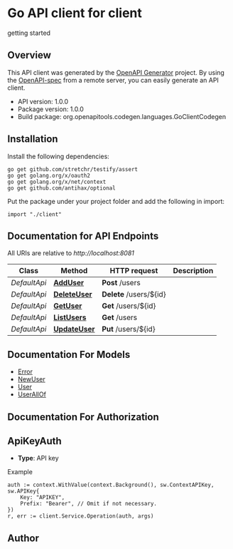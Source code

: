 # Go API client for client

getting started

## Overview
This API client was generated by the [OpenAPI Generator](https://openapi-generator.tech) project.  By using the [OpenAPI-spec](https://www.openapis.org/) from a remote server, you can easily generate an API client.

- API version: 1.0.0
- Package version: 1.0.0
- Build package: org.openapitools.codegen.languages.GoClientCodegen

## Installation

Install the following dependencies:

```shell
go get github.com/stretchr/testify/assert
go get golang.org/x/oauth2
go get golang.org/x/net/context
go get github.com/antihax/optional
```

Put the package under your project folder and add the following in import:

```golang
import "./client"
```

## Documentation for API Endpoints

All URIs are relative to *http://localhost:8081*

Class | Method | HTTP request | Description
------------ | ------------- | ------------- | -------------
*DefaultApi* | [**AddUser**](docs/DefaultApi.md#adduser) | **Post** /users | 
*DefaultApi* | [**DeleteUser**](docs/DefaultApi.md#deleteuser) | **Delete** /users/${id} | 
*DefaultApi* | [**GetUser**](docs/DefaultApi.md#getuser) | **Get** /users/${id} | 
*DefaultApi* | [**ListUsers**](docs/DefaultApi.md#listusers) | **Get** /users | 
*DefaultApi* | [**UpdateUser**](docs/DefaultApi.md#updateuser) | **Put** /users/${id} | 


## Documentation For Models

 - [Error](docs/Error.md)
 - [NewUser](docs/NewUser.md)
 - [User](docs/User.md)
 - [UserAllOf](docs/UserAllOf.md)


## Documentation For Authorization



## ApiKeyAuth

- **Type**: API key

Example

```golang
auth := context.WithValue(context.Background(), sw.ContextAPIKey, sw.APIKey{
    Key: "APIKEY",
    Prefix: "Bearer", // Omit if not necessary.
})
r, err := client.Service.Operation(auth, args)
```



## Author



